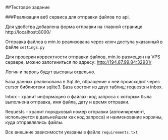 ##Тестовое задание

###Реализация веб сервиса для отправки файлов по api.

Для удобства добавлена форма отправки на главной странице http://localhost:8000/

Отправка файлов в min.io реализована через ключ доступа указанный в файле `settings.py`

Для проверки корректности отправки файлов, min.io размещен на VPS сервере, можно залогиниться
по адресу: http://194.87.99.84:32931/

Логин и пароль будут высланы отдельно.

База данных реализована в SqLite, обращение к ней происходит через cursor библиотеки sqlite3.
База состоит из двух таблиц: requests и inbox. 

Inbox - хранит информацию о файлах: код запроса с которым была выполнена отправка, имя файла, дату и время отправки.

Requests - хранит порядковый номер отправки (автоинкремент, используется в дальнейшем как код запроса) и наименование корзины, куда отправлялись файлы.

Все внешние зависимости указаны в файле `requirements.txt` 


